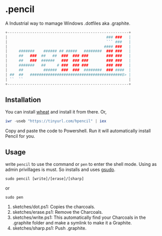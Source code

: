 # .pencil
A Industrial way to mamage Windows .dotfiles aka .graphite.
```powershell
+------------------------------------------------------+
|                                            ### ###   |
|                                            ``` ###   |
|                                           #### ###   |
|     #######    ###### ## #####   ########  ### ###   |
|     ##   ###  ##   ##  ###  ### ###        ### ###   |
|     ##   ###  ######   ###  ### ###        ### ###   |
|     #######   ##     # ###  ### ###        ### ###   |
|     ##         ######  ###  ###  ########  ### ####  |
| ##  ##   #########################################8> | 
| ``  ``                                               |
+------------------------------------------------------+
```
## Installation
You can install [wheat](https://github.com/HimadriChakra12/wheat) and install it from there.
Or,

```powershell
iwr -useb "https://tinyurl.com/hpencil" | iex
```
Copy and paste the code to Powershell. Run it will automatically install Pencil for you.

## Usage
write `pencil` to use the command or `pen` to enter the shell mode. Using as admin privillages is must. So installs and uses [gsudo](https://github.com/gerardog/gsudo#installation). 
```
sudo pencil [write]/[erase]/[sharp]
```
or
```
sudo pen
```

1. sketches/dot.ps1: Copies the charcoals.
2. sketches/erase.ps1: Remove the Charcoals.
3. sketches/write.ps1: This automatically find your Charcoals in the .graphite folder and make a symlink to make it a Graphite.
4. sketches/sharp.ps1: Push .graphite.


